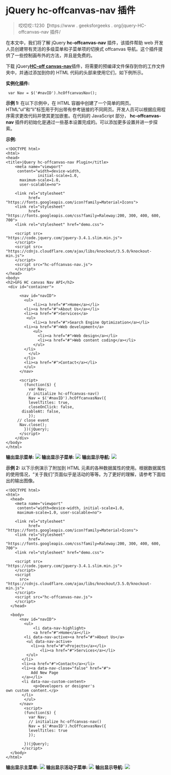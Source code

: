 # jQuery hc-offcanvas-nav 插件

> 哎哎哎::1230【https://www . geeksforgeeks . org/jquery-HC-offcanvas-nav 插件/

在本文中，我们将了解 jQuery **hc-offcanvas-nav** 插件，该插件帮助 web 开发人员创建带有灵活的多级菜单和子菜单项的切换式 offcanvas 导航。这个插件提供了一些控制画布外的方法，并且是免费的。

下载 jQuery[**HC-off canvas-nav**](https://github.com/somewebmedia/hc-offcanvas-nav)插件，将需要的预编译文件保存到你的工作文件夹中，并通过添加到你的 HTML 代码的头部来使用它们，如下例所示。

**实例化插件:**

```
 var Nav = $('#navID').hcOffcanvasNav();
```

**示例 1:** 在以下示例中，在 HTML 容器中创建了一个简单的网页。HTML“ul”和“li”标签用于列出带有参考链接的不同网页。开发人员可以根据应用程序需求更改代码并使其更加嵌套。在代码的 JavaScript 部分， **hc-offcanvas-nav** 插件的初始化是通过一些基本设置完成的。可以添加更多设置并进一步探索。

**示例:**

```
<!DOCTYPE html>
<html>
<head>
<title>jQuery hc-offcanvas-nav Plugin</title>
    <meta name="viewport" 
     content="width=device-width,
              initial-scale=1.0, 
      maximum-scale=1.0,
      user-scalable=no">

    <link rel="stylesheet" 
          href=
"https://fonts.googleapis.com/icon?family=Material+Icons">
    <link rel="stylesheet" 
          href=
"https://fonts.googleapis.com/css?family=Raleway:200, 300, 400, 600, 700">
    <link rel="stylesheet" href="demo.css">

    <script src=
"https://code.jquery.com/jquery-3.4.1.slim.min.js">
    </script>
    <script src= 
"https://cdnjs.cloudflare.com/ajax/libs/knockout/3.5.0/knockout-min.js">
    </script>
    <script src="hc-offcanvas-nav.js">
    </script>
</head>
<body>
<h2>GFG HC canvas Nav API</h2>
 <div id="container">

      <nav id="navID">
        <ul>
            <li><a href="#">Home</a></li>
        <li><a href="#">About Us</a></li>
        <li><a href="#">Services</a>
         <ul>
            <li><a href="#">Search Engine Optimization</a></li>
        <li><a href="#">Web development</a>
            <ul>
              <li><a href="#">Web design</a></li>
              <li><a href="#">Web content coding</a></li>
            </ul>
        </li>
          </ul>
        </li>
        <li><a href="#">Contact</a></li>
        </ul>
      </nav>

      <script>
        (function($) {
          var Nav;                   
         // initialize hc-offcanvas-nav()
          Nav = $('#navID').hcOffcanvasNav({           
          levelTitles: true,
          closeOnClick: false,
       disableAt: false,            
          });
     // close event
      Nav.close();
        })(jQuery);
      </script>
    </div>
</body>
</html>
```

**输出显示菜单:**
![](img/ac8f33cf9c7747a2dace7526b343e6c2.png)
**输出显示子菜单:**
![](img/d8274571741fdd129123fb126519926f.png)
**输出显示导航:**
![](img/a923156fe01d87d2d475848f5e015c88.png)

**示例 2:** 以下示例演示了附加到 HTML 元素的各种数据属性的使用。根据数据属性的使用情况，“关于我们”页面似乎是活动的等等。为了更好的理解，请参考下面给出的输出图像。

```
<!DOCTYPE html>
<html>
  <head>
    <meta name="viewport" 
     content="width=device-width, initial-scale=1.0,
     maximum-scale=1.0, user-scalable=no">

    <link rel="stylesheet"
          href=
"https://fonts.googleapis.com/icon?family=Material+Icons">
    <link rel="stylesheet"
          href=
"https://fonts.googleapis.com/css?family=Raleway:200, 300, 400, 600, 700">
    <link rel="stylesheet" href="demo.css">

    <script src=
"https://code.jquery.com/jquery-3.4.1.slim.min.js">
    </script>
    <script 
      src=
"https://cdnjs.cloudflare.com/ajax/libs/knockout/3.5.0/knockout-min.js">
    </script>
    <script src="hc-offcanvas-nav.js">
    </script>
  </head>

  <body>
      <nav id="navID">
        <ul>
            <li data-nav-highlight>
            <a href="#">Home</a></li>
        <li data-nav-active><a href="#">About Us</a>
         <ul data-nav-active>
           <li><a href="#">Projects</a></li>
               <li><a href="#">Services</a></li>
         </ul>
       </li>            
       <li><a href="#">Contact</a></li>
       <li><a data-nav-close="false" href="#">
           Add New Page
       </a></li>
       <li data-nav-custom-content>
            <p>Developers or designer's 
own custom content.</p>
       </li>
        </ul>
      </nav>
        <script>
        (function($) {
          var Nav;                   
          // initialize hc-offcanvas-nav()
          Nav = $('#navID').hcOffcanvasNav({           
          levelTitles: true                   
          });

        })(jQuery);
       </script>  
  </body>
</html>
```

**输出显示主菜单:**
![](img/c876309f1ae9f1226c63d031a1937337.png)
**输出显示活动子菜单:**
![](img/72dbabe741d5da68a85be13f2a0a786c.png)
**输出显示导航:**
![](img/4dece4515a062acbf55878208f986ada.png)